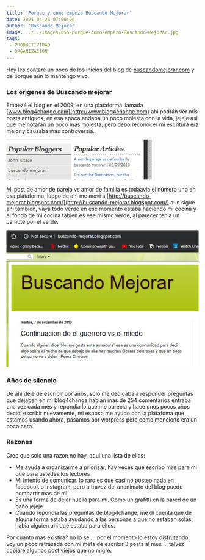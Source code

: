 ```yaml
---
title: 'Porque y como empezo Buscando Mejorar'
date: 2021-04-26 07:00:00
author: 'Buscando Mejorar'
image: ../../images/055-porque-como-empezo-Buscando-Mejorar.jpg
tags:
 - PRODUCTIVIDAD
 - ORGANIZACION
---
```

Hoy les contaré un poco de los inicios del blog de [buscandomejorar.com](http://buscandomejorar.com) y de porque aún lo mantengo vivo.
### Los origenes de Buscando mejorar

Empezé el blog en el 2009, en una plataforma llamada [www.blog4change.com](http://www.blog4change.com) ahi podrán ver mis posts antiguos, en esa epoca andaba un poco molesta con la vida, jejeje asi que me notaran un poco mas molesta, pero debo reconocer mi escritura era mejor y causaba mas controversia.

![](../../images/055-blog4change.JPG)

Mi post de amor de pareja vs amor de familia es todaavia el número uno en esa plataforma, luego de ahi me movi a [http://buscando-mejorar.blogspot.com/](http://buscando-mejorar.blogspot.com/) aun sigue ahi tambien, vaya todo verde en ese momento estaba haciendo mi cocina y el fondo de mi cocina tabien es ese mismo verde, al parecer tenia un camote por el verde.

![](../../images/055-blogspot.jpg)

### Años de silencio

De ahi deje de escribir por años, solo me dedicaba a responder preguntas que dejaban en mi blog4change habian mas de 254 comentarios entraba una vez cada mes y repondia lo que me parecia  y hace unos pocos años decidí escribir nuevamente, mi esposo me ayudo con la platafoma que estamos usando ahora, pasamos por worpress pero como mencione era un poco caro.

### Razones

Creo que solo una razon no hay, aqui una lista de ellas:

- Me ayuda a organizarme a priorizar, hay veces que escribo mas para mi que para ustedes los lectores
- Mi intento de comunicar. lo raro es que casi no posteo nada en facebook o instagram, pero a travez del anonimato del blog puedo compartir mas de mi
- Es una forma de dejar huella para mi. Como un grafitti en la pared de un baño jejeje
- Cuando repondia las preguntas de blog4change, me di cuenta que de alguna forma estaba ayudando a las personas a que no estaban solas, habia alguien ahi que estaba para ellos.

Por cuanto mas existira? no lo se ... por el momento lo estoy disfrutando, voy un poco retrasada con mi meta de escribir 3 posts al mes ... talvez copiare algunos post viejos que no migré.
